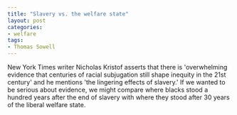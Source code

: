 ```yaml
---
title: "Slavery vs. the welfare state"
layout: post
categories:
- welfare
tags:
- Thomas Sowell
---
```


New York Times writer Nicholas Kristof asserts that there is 'overwhelming evidence that centuries of racial subjugation still shape inequity in the 21st century' and he mentions 'the lingering effects of slavery.' If we wanted to be serious about evidence, we might compare where blacks stood a hundred years after the end of slavery with where they stood after 30 years of the liberal welfare state.